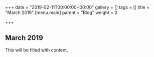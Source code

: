 +++
date = "2019-02-11T00:00:00+00:00"
gallery = []
tags = []
title = "March 2019"
[menu.main]
parent = "Blog"
weight = 2

+++
## March 2019

This will be filled with content.